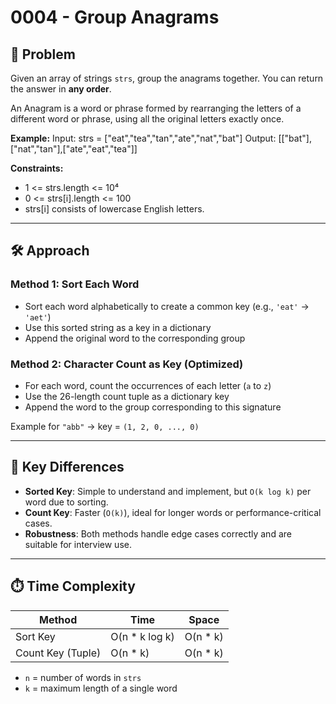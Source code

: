 
# 0004 - Group Anagrams

## 🧠 Problem

Given an array of strings `strs`, group the anagrams together. You can return the answer in **any order**.

An Anagram is a word or phrase formed by rearranging the letters of a different word or phrase, using all the original letters exactly once.

**Example:**
Input: strs = ["eat","tea","tan","ate","nat","bat"]
Output: [["bat"],["nat","tan"],["ate","eat","tea"]]


**Constraints:**
- 1 <= strs.length <= 10⁴
- 0 <= strs[i].length <= 100
- strs[i] consists of lowercase English letters.

---

## 🛠️ Approach

### Method 1: Sort Each Word
- Sort each word alphabetically to create a common key (e.g., `'eat'` → `'aet'`)
- Use this sorted string as a key in a dictionary
- Append the original word to the corresponding group

### Method 2: Character Count as Key (Optimized)
- For each word, count the occurrences of each letter (`a` to `z`)
- Use the 26-length count tuple as a dictionary key
- Append the word to the group corresponding to this signature

Example for `"abb"` → key = `(1, 2, 0, ..., 0)`

---

## 🔄 Key Differences

- **Sorted Key**: Simple to understand and implement, but `O(k log k)` per word due to sorting.
- **Count Key**: Faster (`O(k)`), ideal for longer words or performance-critical cases.
- **Robustness**: Both methods handle edge cases correctly and are suitable for interview use.

---

## ⏱️ Time Complexity

| Method             | Time           | Space        |
|--------------------|----------------|--------------|
| Sort Key           | O(n * k log k) | O(n * k)     |
| Count Key (Tuple)  | O(n * k)       | O(n * k)     |

- `n` = number of words in `strs`  
- `k` = maximum length of a single word
